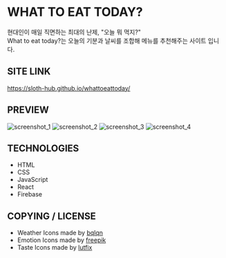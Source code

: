 # WHAT TO EAT TODAY?
현대인이 매일 직면하는 최대의 난제, "오늘 뭐 먹지?"  
What to eat today?는 오늘의 기분과 날씨를 조합해 메뉴를 추천해주는 사이트 입니다.  

## SITE LINK
https://sloth-hub.github.io/whattoeattoday/

## PREVIEW
![screenshot_1](https://user-images.githubusercontent.com/53851248/166223185-b2b8ea8c-8bce-4d91-ab13-1a7648c6027e.png)
![screenshot_2](https://user-images.githubusercontent.com/53851248/166223196-08b2b479-079d-4ec4-ab68-5c4a25cd7a74.png)
![screenshot_3](https://user-images.githubusercontent.com/53851248/166223203-471704ca-fdff-46ea-93a4-15fa23776845.png)
![screenshot_4](https://user-images.githubusercontent.com/53851248/166223211-cc466442-b2f6-411d-a11e-0d60a25a74fc.png)

## TECHNOLOGIES

+ HTML
+ CSS
+ JavaScript
+ React
+ Firebase

## COPYING / LICENSE

+ Weather Icons made by [bqlqn](https://www.flaticon.com/kr/authors/bqlqn)  
+ Emotion Icons made by [freepik](https://www.flaticon.com/authors/freepik)
+ Taste Icons made by [lutfix](https://www.flaticon.com/authors/lutfix)
